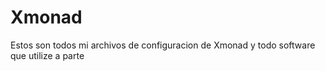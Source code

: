 # Xmonad


Estos son todos mi archivos de configuracion de Xmonad y todo software que utilize a parte
